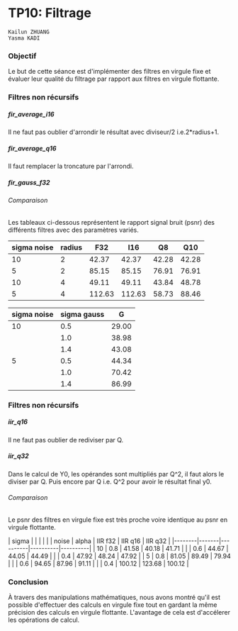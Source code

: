 # TP10: Filtrage

```
Kailun ZHUANG
Yasma KADI
```

### Objectif

Le but de cette séance est d'implémenter des filtres en virgule fixe et évaluer leur qualité du filtrage par rapport aux filtres en virgule flottante.

### Filtres non récursifs

##### fir_average_i16

Il ne faut pas oublier d'arrondir le résultat avec diviseur/2 i.e.2\*radius+1.

##### fir_average_q16

Il faut remplacer la troncature par l'arrondi.

##### fir_gauss_f32

###### Comparaison 

Les tableaux ci-dessous représentent le rapport signal bruit (psnr) des différents filtres avec des paramètres variés.

| sigma noise | radius | F32    | I16    | Q8    | Q10   |
|-------------|--------|--------|--------|-------|-------|
| 10          | 2      | 42.37  | 42.37  | 42.28 | 42.28 |
| 5           | 2      | 85.15  | 85.15  | 76.91 | 76.91 |
| 10          | 4      | 49.11  | 49.11  | 43.84 | 48.78 |
| 5           | 4      | 112.63 | 112.63 | 58.73 | 88.46 |


| sigma noise | sigma gauss | G     |
|-------------|-------------|-------|
| 10          | 0.5         | 29.00 |
|             | 1.0         | 38.98 |
|             | 1.4         | 43.08 |
| 5           | 0.5         | 44.34 |
|             | 1.0         | 70.42 |
|             | 1.4         | 86.99 |

### Filtres non récursifs

##### iir_q16

Il ne faut pas oublier de rediviser par Q.

##### iir_q32

Dans le calcul de Y0, les opérandes sont multipliés par Q^2, il faut alors le diviser par Q. Puis encore par Q i.e. Q^2 pour avoir le résultat final y0.

###### Comparaison

Le psnr des filtres en virgule fixe est très proche voire identique au psnr en virgule flottante. 

| sigma  |       |          |          |          |
| noise  | alpha |  IIR f32 |  IIR q16 |  IIR q32 |
|--------|-------|----------|----------|----------|
| 10     | 0.8   | 41.58    | 40.18    | 41.71    |
|        | 0.6   | 44.67    | 44.05    | 44.49    |
|        | 0.4   | 47.92    | 48.24    | 47.92    |
| 5      | 0.8   | 81.05    | 89.49    | 79.94    |
|        | 0.6   | 94.65    | 87.96    | 91.11    |
|        | 0.4   | 100.12   | 123.68   | 100.12   |

### Conclusion 

À travers des manipulations mathématiques, nous avons montré qu'il est possible d'effectuer des calculs en virgule fixe tout en gardant la même précision des calculs en virgule flottante. L'avantage de cela est d'accélerer les opérations de calcul.

